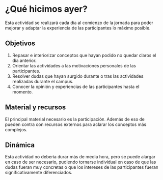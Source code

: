 # ¿Qué hicimos ayer?

Esta actividad se realizará cada día al comienzo de la jornada para poder mejorar y adaptar la experiencia de las participantes lo máximo posible.

## Objetivos

1. Repasar e interiorizar conceptos que hayan podido no quedar claros el día anterior.
2. Orientar las actividades a las motivaciones personales de las participantes.
3. Resolver dudas que hayan surgido durante o tras las actividades realizadas durante el campus.
4. Conocer la opinión y experiencias de las participantes hasta el momento.

## Material y recursos

El principal material necesario es la participación. 
Además de eso de pueden contra con recursos externos para aclarar los conceptos más complejos.

## Dinámica

Esta actividad no debería durar más de media hora, pero se puede alargar en caso de ser necesario, pudiendo tornarse individual en caso de que las dudas fueran muy concretas o que los intereses de las participantes fueran significativamente diferenciados.
